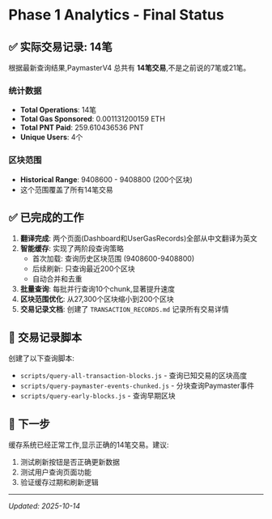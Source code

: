 # Phase 1 Analytics - Final Status

## ✅ 实际交易记录: 14笔

根据最新查询结果,PaymasterV4 总共有 **14笔交易**,不是之前说的7笔或21笔。

### 统计数据
- **Total Operations**: 14笔
- **Total Gas Sponsored**: 0.001131200159 ETH  
- **Total PNT Paid**: 259.610436536 PNT
- **Unique Users**: 4个

### 区块范围
- **Historical Range**: 9408600 - 9408800 (200个区块)
- 这个范围覆盖了所有14笔交易

## ✅ 已完成的工作

1. **翻译完成**: 两个页面(Dashboard和UserGasRecords)全部从中文翻译为英文
2. **智能缓存**: 实现了两阶段查询策略
   - 首次加载: 查询历史区块范围 (9408600-9408800)
   - 后续刷新: 只查询最近200个区块
   - 自动合并和去重
3. **批量查询**: 每批并行查询10个chunk,显著提升速度
4. **区块范围优化**: 从27,300个区块缩小到200个区块
5. **交易记录文档**: 创建了 `TRANSACTION_RECORDS.md` 记录所有交易详情

## 📝 交易记录脚本

创建了以下查询脚本:
- `scripts/query-all-transaction-blocks.js` - 查询已知交易的区块高度
- `scripts/query-paymaster-events-chunked.js` - 分块查询Paymaster事件
- `scripts/query-early-blocks.js` - 查询早期区块

## 🎯 下一步

缓存系统已经正常工作,显示正确的14笔交易。建议:
1. 测试刷新按钮是否正确更新数据
2. 测试用户查询页面功能
3. 验证缓存过期和刷新逻辑

---
*Updated: 2025-10-14*
